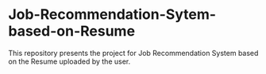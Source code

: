 # Job-Recommendation-Sytem-based-on-Resume
This repository presents the project for Job Recommendation System based on the Resume uploaded by the user.
